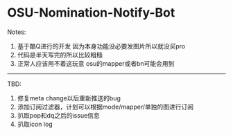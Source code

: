 # OSU-Nomination-Notify-Bot
Notes:
1. 基于酷Q进行的开发 因为本身功能没必要发图片所以就没买pro
2. 代码是半天写完的所以比较粗糙
3. 正常人应该用不着这玩意 osu的mapper或者bn可能会用到

------------------------------

TBD:
1. 修复meta change以后重新推送的bug
2. 添加订阅过滤器，计划可以根据mode/mapper/单独的图进行订阅
3. 扒取pop和dq之后的issue信息
4. 扒取icon log
